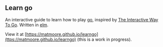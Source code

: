 Learn go
--------

An interactive guide to learn how to play [go](http://senseis.xmp.net/?WhatIsGo), 
inspired by [The Interactive Way To Go](http://playgo.to/iwtg/en/). Written in [elm](elm-lang.org).

View it at [https://matmoore.github.io/learngo](ttps://matmoore.github.io/learngo) (this is a work in progress).
